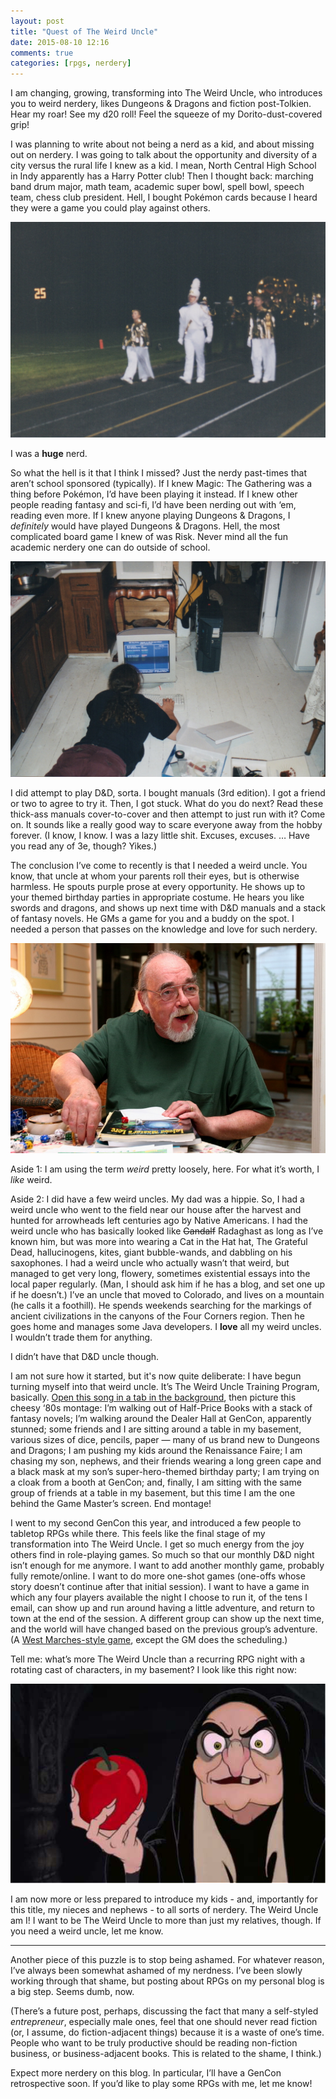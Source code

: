 ```yaml
---
layout: post
title: "Quest of The Weird Uncle"
date: 2015-08-10 12:16
comments: true
categories: [rpgs, nerdery]
---
```


I am changing, growing, transforming into The Weird Uncle, who introduces you to weird nerdery, likes Dungeons & Dragons and fiction post-Tolkien. Hear my roar! See my d20 roll! Feel the squeeze of my Dorito-dust-covered grip!

I was planning to write about not being a nerd as a kid, and about missing out on nerdery. I was going to talk about the opportunity and diversity of a city versus the rural life I knew as a kid. I mean, North Central High School in Indy apparently has a Harry Potter club! Then I thought back: marching band drum major, math team, academic super bowl, spell bowl, speech team, chess club president. Hell, I bought Pokémon cards because I heard they were a game you could play against others.

![me as a drum major](/images/drum-majors.jpg "I'm in the white, no cape. Nevermind that my parents took pictures with a potato.")

I was a **huge** nerd.

So what the hell is it that I think I missed? Just the nerdy past-times that aren’t school sponsored (typically). If I knew Magic: The Gathering was a thing before Pokémon, I’d have been playing it instead. If I knew other people reading fantasy and sci-fi, I’d have been nerding out with ‘em, reading even more. If I knew anyone playing Dungeons & Dragons, I _definitely_ would have played Dungeons & Dragons. Hell, the most complicated board game I knew of was Risk. Never mind all the fun academic nerdery one can do outside of school.

![me at the computer I built](/images/long-hair-built-computer.jpg "I did figure out how to build a computer and grow my hair")

I did attempt to play D&D, sorta. I bought manuals (3rd edition). I got a friend or two to agree to try it. Then, I got stuck. What do you do next? Read these thick-ass manuals cover-to-cover and then attempt to just run with it? Come on. It sounds like a really good way to scare everyone away from the hobby forever. (I know, I know. I was a lazy little shit. Excuses, excuses. … Have you read any of 3e, though? Yikes.)

The conclusion I’ve come to recently is that I needed a weird uncle. You know, that uncle at whom your parents roll their eyes, but is otherwise harmless. He spouts purple prose at every opportunity. He shows up to your themed birthday parties in appropriate costume. He hears you like swords and dragons, and shows up next time with D&D manuals and a stack of fantasy novels. He GMs a game for you and a buddy on the spot. I needed a person that passes on the knowledge and love for such nerdery.

![Gary Gygax](/images/gary-gygax.png "The ultimate weird uncle, Gary Gygax")

Aside 1: I am using the term _weird_ pretty loosely, here. For what it’s worth, I _like_ weird.

Aside 2: I did have a few weird uncles. My dad was a hippie. So, I had a weird uncle who went to the field near our house after the harvest and hunted for arrowheads left centuries ago by Native Americans. I had the weird uncle who has basically looked like ~~Gandalf~~ Radaghast as long as I’ve known him, but was more into wearing a Cat in the Hat hat, The Grateful Dead, hallucinogens, kites, giant bubble-wands, and dabbling on his saxophones. I had a weird uncle who actually wasn’t that weird, but managed to get very long, flowery, sometimes existential essays into the local paper regularly. (Man, I should ask him if he has a blog, and set one up if he doesn’t.) I’ve an uncle that moved to Colorado, and lives on a mountain (he calls it a foothill). He spends weekends searching for the markings of ancient civilizations in the canyons of the Four Corners region. Then he goes home and manages some Java developers. I **love** all my weird uncles. I wouldn’t trade them for anything.

I didn’t have that D&D uncle though.

I am not sure how it started, but it's now quite deliberate: I have begun turning myself into that weird uncle. It’s The Weird Uncle Training Program, basically. [Open this song in a tab in the background](https://www.youtube.com/watch?v=Wwac6mRHF2A#t=16), then picture this cheesy ‘80s montage: I’m walking out of Half-Price Books with a stack of fantasy novels; I’m walking around the Dealer Hall at GenCon, apparently stunned; some friends and I are sitting around a table in my basement, various sizes of dice, pencils, paper &mdash; many of us brand new to Dungeons and Dragons; I am pushing my kids around the Renaissance Faire; I am chasing my son, nephews, and their friends wearing a long green cape and a black mask at my son’s super-hero-themed birthday party; I am trying on a cloak from a booth at GenCon; and, finally, I am sitting with the same group of friends at a table in my basement, but this time I am the one behind the Game Master’s screen. End montage!

I went to my second GenCon this year, and introduced a few people to tabletop RPGs while there. This feels like the final stage of my transformation into The Weird Uncle. I get so much energy from the joy others find in role-playing games. So much so that our monthly D&D night isn’t enough for me anymore. I want to add another monthly game, probably fully remote/online. I want to do more one-shot games (one-offs whose story doesn’t continue after that initial session). I want to have a game in which any four players available the night I choose to run it, of the tens I email, can show up and run around having a little adventure, and return to town at the end of the session. A different group can show up the next time, and the world will have changed based on the previous group’s adventure. (A [West Marches-style game](http://arsludi.lamemage.com/index.php/78/grand-experiments-west-marches/), except the GM does the scheduling.)

Tell me: what’s more The Weird Uncle than a recurring RPG night with a rotating cast of characters, in my basement? I look like this right now:

![witch and apple](/images/witch-and-the-apple.png "HERE TRY THIS RPG! GO ON! TRY IT!")

I am now more or less prepared to introduce my kids - and, importantly for this title, my nieces and nephews - to all sorts of nerdery. The Weird Uncle am I! I want to be The Weird Uncle to more than just my relatives, though. If you need a weird uncle, let me know.

---

Another piece of this puzzle is to stop being ashamed. For whatever reason, I’ve always been somewhat ashamed of my nerdness. I’ve been slowly working through that shame, but posting about RPGs on my personal blog is a big step. Seems dumb, now.

(There’s a future post, perhaps, discussing the fact that many a self-styled _entrepreneur_, especially male ones, feel that one should never read fiction (or, I assume, do fiction-adjacent things) because it is a waste of one’s time. People who want to be truly productive should be reading non-fiction business, or business-adjacent books. This is related to the shame, I think.)

Expect more nerdery on this blog. In particular, I’ll have a GenCon retrospective soon. If you’d like to play some RPGs with me, let me know!
